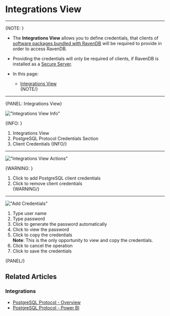﻿
# Integrations View

---

{NOTE: }

* The **Integrations View** allows you to define credentials, that clients 
  of [software packages bundled with RavenDB](../../../integrations/postgresql-protocol/overview) 
  will be required to provide in order to access RavenDB.  

* Providing the credentials will only be required of clients, if RavenDB 
  is installed as a [Secure Server](../../../start/installation/setup-wizard).  

* In this page:  
  * [Integrations View](../../../studio/database/settings/integrations#integrations-view)  
{NOTE/}

---

{PANEL: Integrations View}

!["Integrations View Info"](images/integrations-view-info.png "Integrations View Info")

{INFO: }

1. Integrations View  
2. PostgreSQL Protocol Credentials Section  
3. Client Credentials 
{INFO/}

---

!["Integrations View Actions"](images/integrations-view-actions.png "Integrations View Actions")

{WARNING: }

1. Click to add PostgreSQL client credentials  
2. Click to remove client credentials  
{WARNING/}

---

!["Add Credentials"](images/add-credentials.png "Add Credentials")

1. Type user name  
2. Type password  
3. Click to generate the password automatically  
4. Click to view the password  
5. Click to copy the credentials  
   **Note**: This is the only opportunity to view and copy the credentials.  
6. Click to cancel the operation  
7. Click to save the credentials  

{PANEL/}

## Related Articles

### Integrations

- [PostgreSQL Protocol - Overview](../../../integrations/postgresql-protocol/overview)  
- [PostgreSQL Protocol - Power BI](../../../integrations/postgresql-protocol/power-bi)  
